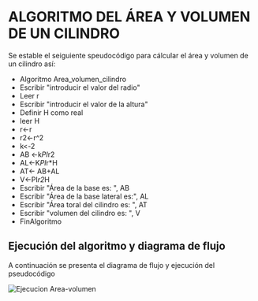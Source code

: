 # ALGORITMO DEL ÁREA Y VOLUMEN DE UN CILINDRO 
Se  estable  el seiguiente speudocódigo para cálcular el área y volumen de un cilindro así: 
* Algoritmo Area_volumen_cilindro
*  Escribir "introducir el valor del radio"
*  Leer r
* Escribir "introducir el valor de la altura"
* Definir H como real 
* leer H
* r<-r
* r2<-r^2
* k<-2
* AB <-k*PI*r2
* AL<-K*PI*r*H
* AT<- AB+AL
* V<-PI*r2*H
* Escribir "Área de la base es: ", AB
* Escribir "Área de la base lateral es:", AL
* Escribir "Área toral del cilindro es: ", AT
* Escribir "volumen del cilindro es: ", V
* FinAlgoritmo

## Ejecución del algoritmo y diagrama de flujo
A continuación se presenta el diagrama de flujo y  ejecución del pseudocódigo

![Ejecucion Area-volumen](https://user-images.githubusercontent.com/69405634/90170729-11027d80-dd66-11ea-8df0-fe5de7124939.png)

